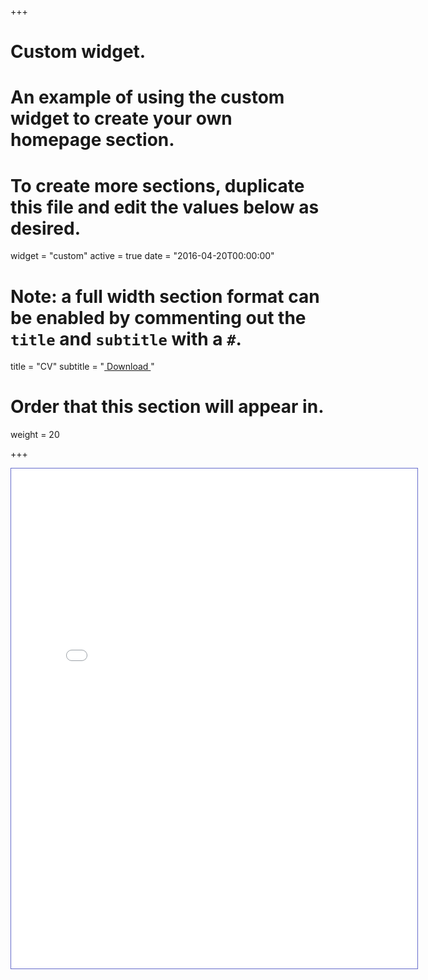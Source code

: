 +++
# Custom widget.
# An example of using the custom widget to create your own homepage section.
# To create more sections, duplicate this file and edit the values below as desired.
widget = "custom"
active = true
date = "2016-04-20T00:00:00"

# Note: a full width section format can be enabled by commenting out the `title` and `subtitle` with a `#`.
title = "CV"
subtitle = "<a href='cv.pdf' download='kostas-vasilopoulos-cv.pdf'> <i class='fa fa-download'></i> Download </a>"

# Order that this section will appear in.
weight = 20

+++

<iframe id="fred" style="text-align:center;border:1px solid #666CCC" title="PDF in an i-Frame" src="cv.pdf" frameborder="1" scrolling="auto" height="800" width="650" ></iframe>


